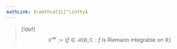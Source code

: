 ```yaml
---
mathLink: $\mathcal{L}^\infty$
---
```

>[!def]
$$\mathcal{L}^{\infty}:=\{f\in\mathcal{B}(\mathbb{R};\mathbb{C}:f \text{ is Riemann integrable on }\mathbb{R}\}$$
